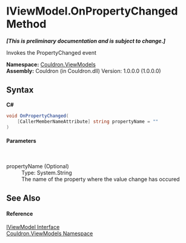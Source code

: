 # IViewModel.OnPropertyChanged Method 
 _**\[This is preliminary documentation and is subject to change.\]**_

Invokes the PropertyChanged event

**Namespace:**&nbsp;<a href="N_Couldron_ViewModels">Couldron.ViewModels</a><br />**Assembly:**&nbsp;Couldron (in Couldron.dll) Version: 1.0.0.0 (1.0.0.0)

## Syntax

**C#**<br />
``` C#
void OnPropertyChanged(
	[CallerMemberNameAttribute] string propertyName = ""
)
```


#### Parameters
&nbsp;<dl><dt>propertyName (Optional)</dt><dd>Type: System.String<br />The name of the property where the value change has occured</dd></dl>

## See Also


#### Reference
<a href="T_Couldron_ViewModels_IViewModel">IViewModel Interface</a><br /><a href="N_Couldron_ViewModels">Couldron.ViewModels Namespace</a><br />